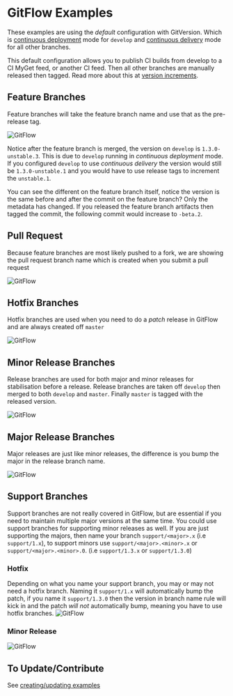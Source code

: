 # GitFlow Examples
These examples are using the *default* configuration with GitVersion. Which is [continuous deployment](../reference/continuous-deployment.md) mode for `develop` and [continuous delivery](../reference/continuous-delivery.md) mode for all other branches.

This default configuration allows you to publish CI builds from develop to a CI MyGet feed, or another CI feed. Then all other branches are manually released then tagged. Read more about this at [version increments](../more-info/version-increments.md).

## Feature Branches
Feature branches will take the feature branch name and use that as the pre-release tag.

![GitFlow](img/05119d0cd4ecaaefff94_feature-branch.png)

Notice after the feature branch is merged, the version on `develop` is `1.3.0-unstable.3`. This is due to `develop` running in *continuous deployment* mode. If you configured `develop` to use *continuous delivery* the version would still be `1.3.0-unstable.1` and you would have to use release tags to increment the `unstable.1`.

You can see the different on the feature branch itself, notice the version is the same before and after the commit on the feature branch? Only the metadata has changed. If you released the feature branch artifacts then tagged the commit, the following commit would increase to `-beta.2`.

## Pull Request
Because feature branches are most likely pushed to a fork, we are showing the
pull request branch name which is created when you submit a pull request

![GitFlow](img/09fdf46995b771f3164a_pull-request.png)


## Hotfix Branches
Hotfix branches are used when you need to do a *patch* release in GitFlow and are always created off `master`

![GitFlow](img/f26ae57adbd9b74f74c4_hotfix.png)


## Minor Release Branches
Release branches are used for both major and minor releases for stabilisation before a release. Release branches are taken off `develop` then merged to both `develop` and `master`. Finally `master` is tagged with the released version.

![GitFlow](img/6d33d35a70a777608fa1_minor-release.png)


## Major Release Branches
Major releases are just like minor releases, the difference is you bump the major in the release branch name.

![GitFlow](img/39f9d8b8b007c82f1f80_major-release.png)


## Support Branches
Support branches are not really covered in GitFlow, but are essential if you need to maintain multiple major versions at the same time. You could use support branches for supporting minor releases as well. If you are just supporting the majors, then name your branch `support/<major>.x` (i.e `support/1.x`), to support minors use `support/<major>.<minor>.x` or `support/<major>.<minor>.0`. (i.e `support/1.3.x` or `support/1.3.0`)

### Hotfix
Depending on what you name your support branch, you may or may not need a hotfix branch. Naming it `support/1.x` will automatically bump the patch, if you name it `support/1.3.0` then the version in branch name rule will kick in and the patch *will not* automatically bump, meaning you have to use hotfix branches.
![GitFlow](img/b035b8ca99bd34239518_support-hotfix.png)


### Minor Release
![GitFlow](img/2167fb1c4a5cf84edfd8_support-minor.png)


## To Update/Contribute
See [creating/updating examples](creating-updating-examples.md)
